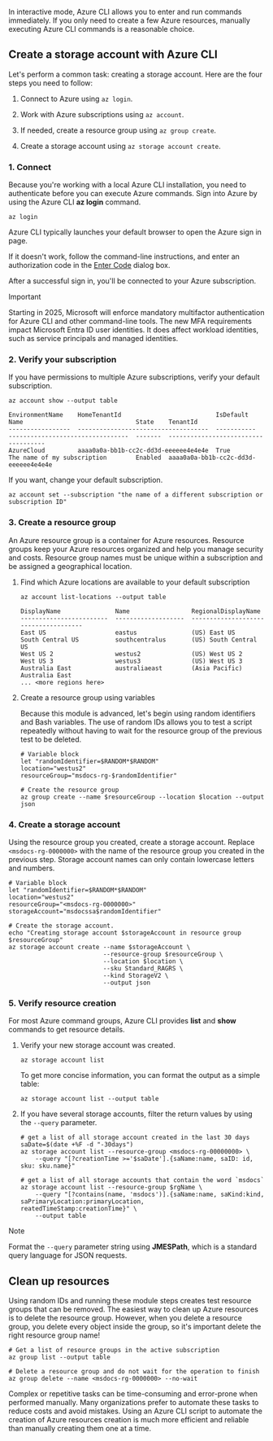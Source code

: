 <!-- markdownlint-disable MD041 -->

In interactive mode, Azure CLI allows you to enter and run commands immediately. If you only need to create a few Azure resources, manually executing Azure CLI commands is a reasonable choice.

## Create a storage account with Azure CLI

Let's perform a common task: creating a storage account. Here are the four steps you need to follow:

1. Connect to Azure using `az login`.

1. Work with Azure subscriptions using `az account`.

1. If needed, create a resource group using `az group create`.

1. Create a storage account using `az storage account create`.

### 1. Connect

Because you're working with a local Azure CLI installation, you need to authenticate before you can execute Azure commands. Sign into Azure by using the Azure CLI **az login** command.

```azurecli
az login

```

Azure CLI typically launches your default browser to open the Azure sign in page.

If it doesn't work, follow the command-line instructions, and enter an authorization code in the [Enter Code](https://aka.ms/devicelogin) dialog box.

After a successful sign in, you'll be connected to your Azure subscription.

> [!IMPORTANT]
> Starting in 2025, Microsoft will enforce mandatory multifactor authentication for Azure CLI and other command-line tools. The new MFA requirements impact Microsoft Entra ID user identities. It does affect workload identities, such as service principals and managed identities.

### 2. Verify your subscription

If you have permissions to multiple Azure subscriptions, verify your default subscription.

```azurecli
az account show --output table
```

```output
EnvironmentName    HomeTenantId                          IsDefault    Name                               State    TenantId
-----------------  ------------------------------------  -----------  ---------------------------------  -------  ------------------------------------
AzureCloud         aaaa0a0a-bb1b-cc2c-dd3d-eeeeee4e4e4e  True         The name of my subscription        Enabled  aaaa0a0a-bb1b-cc2c-dd3d-eeeeee4e4e4e
```

If you want, change your default subscription.

```azurecli
az account set --subscription "the name of a different subscription or subscription ID"
```

### 3. Create a resource group

An Azure resource group is a container for Azure resources. Resource groups keep your Azure resources organized and help you manage security and costs. Resource group names must be unique within a subscription and be assigned a geographical location.

1. Find which Azure locations are available to your default subscription

   ```azurecli
   az account list-locations --output table
   ```

   ```output
   DisplayName               Name                 RegionalDisplayName
   ------------------------  -------------------  -------------------------------------
   East US                   eastus               (US) East US
   South Central US          southcentralus       (US) South Central US
   West US 2                 westus2              (US) West US 2
   West US 3                 westus3              (US) West US 3
   Australia East            australiaeast        (Asia Pacific) Australia East
   ... <more regions here>
   ```

1. Create a resource group using variables

   Because this module is advanced, let's begin using random identifiers and Bash variables. The use of random IDs allows you to test a script repeatedly without having to wait for the resource group of the previous test to be deleted.

   ```azurecli
   # Variable block
   let "randomIdentifier=$RANDOM*$RANDOM"
   location="westus2"
   resourceGroup="msdocs-rg-$randomIdentifier"

   # Create the resource group
   az group create --name $resourceGroup --location $location --output json
   ```

### 4. Create a storage account

Using the resource group you created, create a storage account. Replace `<msdocs-rg-0000000>` with the name of the resource group you created in the previous step. Storage account names can only contain lowercase letters and numbers.

```azurecli
# Variable block
let "randomIdentifier=$RANDOM*$RANDOM"
location="westus2"
resourceGroup="<msdocs-rg-0000000>"
storageAccount="msdocssa$randomIdentifier"

# Create the storage account.
echo "Creating storage account $storageAccount in resource group $resourceGroup"
az storage account create --name $storageAccount \
                          --resource-group $resourceGroup \
                          --location $location \
                          --sku Standard_RAGRS \
                          --kind StorageV2 \
                          --output json
```

### 5. Verify resource creation

For most Azure command groups, Azure CLI provides **list** and **show** commands to get resource details.

1. Verify your new storage account was created.

   ```azurecli
   az storage account list
   ```

   To get more concise information, you can format the output as a simple table:

   ```azurecli
   az storage account list --output table
   ```

1. If you have several storage accounts, filter the return values by using the `--query` parameter.

   ```azurecli
   # get a list of all storage account created in the last 30 days
   saDate=$(date +%F -d "-30days")
   az storage account list --resource-group <msdocs-rg-00000000> \
       --query "[?creationTime >='$saDate'].{saName:name, saID: id, sku: sku.name}"
   ```

   ```azurecli
   # get a list of all storage accounts that contain the word `msdocs`
   az storage account list --resource-group $rgName \
       --query "[?contains(name, 'msdocs')].{saName:name, saKind:kind, saPrimaryLocation:primaryLocation,     reatedTimeStamp:creationTime}" \
       --output table
   ```

> [!NOTE]
> Format the `--query` parameter string using **JMESPath**, which is a standard query language for JSON requests.

## Clean up resources

Using random IDs and running these module steps creates test resource groups that can be removed. The easiest way to clean up Azure resources is to delete the resource group. However, when you delete a resource group, you delete every object inside the group, so it's important delete the right resource group name!

```azurecli
# Get a list of resource groups in the active subscription
az group list --output table

# Delete a resource group and do not wait for the operation to finish
az group delete --name <msdocs-rg-0000000> --no-wait
```

Complex or repetitive tasks can be time-consuming and error-prone when performed manually. Many organizations prefer to automate these tasks to reduce costs and avoid mistakes. Using an Azure CLI script to automate the creation of Azure resources creation is much more efficient and reliable
than manually creating them one at a time.
